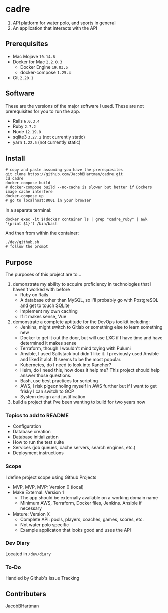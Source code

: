 # cadre
1. API platform for water polo, and sports in general
2. An application that interacts with the API 

## Prerequisites
- Mac Mojave `10.14.6`
- Docker for Mac `2.2.0.3`
  - Docker Engine `19.03.5`
  - docker-compose `1.25.4`
- Git `2.20.1`

## Software
These are the versions of the major software I used. These are not prerequisites for you to run the app.
- Rails `6.0.3.4`
- Ruby `2.7.2`
- Node `12.19.0`
- sqlite3 `3.27.2` (not currently static)
- yarn `1.22.5` (not currently static)

## Install
```
# copy and paste assuming you have the prerequisites
git clone https://github.com/JacobBHartman/cadre.git
cd cadre
docker-compose build
# docker-compose build --no-cache is slower but better if Dockers image cache interfere
docker-compose up
# go to localhost:8001 in your browser
```
In a separate terminal:
```
docker exec -it $(docker container ls | grep "cadre_ruby" | awk '{print $1}') /bin/bash
```
And then from within the container:
```
./dev/github.sh
# follow the prompt
```

## Purpose
The purposes of this project are to...
1. demonstrate my ability to acquire proficiency in technologies that I haven't worked with before
    - Ruby on Rails
    - A database other than MySQL, so I'll probably go with PostgreSQL and get to touch SQLite
    - Implement my own caching
    - If it makes sense, Vue
2. demonstrate a complete aptitude for the DevOps toolkit including:
    - Jenkins, might switch to Gitlab or something else to learn something new
    - Docker to get it out the door, but will use LXC if I have time and have determined it makes sense
    - Terraform, though I wouldn't mind toying with Pulumi
    - Ansible, I used Saltstack but didn't like it. I previously used Ansible and liked it alot. It seems to be the most popular.
    - Kubernetes, do I need to look into Rancher?
    - Helm, do I need this, how does it help me? This project should help answer those questions.
    - Bash, use best practices for scripting
    - AWS, I risk pigeonholing myself in AWS further but if I want to get frisky I can switch to GCP
    - System design and justification
3. build a project that I've been wanting to build for two years now 

### Topics to add to README
* Configuration
* Database creation
* Database initialization
* How to run the test suite
* Services (job queues, cache servers, search engines, etc.)
* Deployment instructions

### Scope
I define project scope using Github Projects
- MVP, MVP, MVP: Version 0 (local)
- Make External: Version 1
    - The app should be externally available on a working domain name
    - Minimum AWS, Terraform, Docker files, Jenkins. Ansible if necessary
- Mature: Version X
    - Complete API: pools, players, coaches, games, scores, etc.
    - Not water polo specific
    - Example applicaton that looks good and uses the API

### Dev Diary
Located in `/dev/diary`

### To-Do
Handled by Github's Issue Tracking

## Contributers
JacobBHartman
